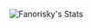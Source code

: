 ![Fanorisky's Stats](https://github-readme-stats.vercel.app/api?username=Fanorisky&theme=vue-dark&show_icons=true&hide_border=true&count_private=true)
